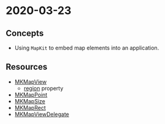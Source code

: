 # 2020-03-23

## Concepts

- Using `MapKit` to embed map elements into an application.

## Resources

- [MKMapView](https://developer.apple.com/documentation/mapkit/mkmapview)
  - [region](https://developer.apple.com/documentation/mapkit/mkmapview/1452709-region) property
- [MKMapPoint](https://developer.apple.com/documentation/mapkit/mkmappoint)
- [MKMapSize](https://developer.apple.com/documentation/mapkit/mkmapsize)
- [MKMapRect](https://developer.apple.com/documentation/mapkit/mkmaprect)
- [MKMapViewDelegate](https://developer.apple.com/documentation/mapkit/mkmapviewdelegate)